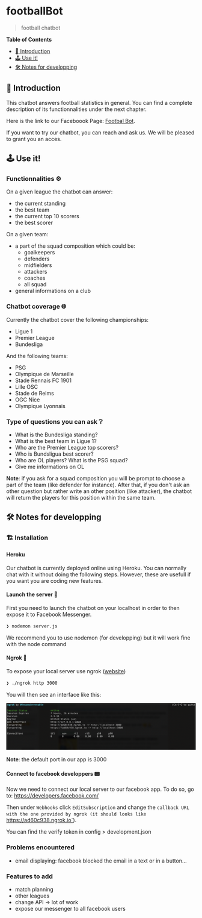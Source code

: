 # footballBot
> football chatbot



**Table of Contents**
- [📖 Introduction](#--introduction)
- [🕹 Use it!](#--use-it)
- [🛠 Notes for developping](#--notes)




## 📖  Introduction

This chatbot answers football statistics in general. You can find a complete description of its functionnalities under the next chapter.

Here is the link to our Faceboook Page: [Footbal Bot](https://www.facebook.com/Football-Bot-110345200596257).

If you want to try our chatbot, you can reach and ask us. We will be pleased to grant you an acces.

## 🕹  Use it!


### Functionnalities ⚙️

On a given league the chatbot can answer:
- the current standing
- the best team
- the current top 10 scorers
- the best scorer

On a given team:
- a part of the squad composition which could be:
    - goalkeepers
    - defenders
    - midfielders
    - attackers
    - coaches
    - all squad
- general informations on a club


### Chatbot coverage 🌐

Currently the chatbot cover the following championships:
- Ligue 1
- Premier League
- Bundesliga

And the following teams:
- PSG
- Olympique de Marseille
- Stade Rennais FC 1901
- Lille OSC
- Stade de Reims
- OGC Nice
- Olympique Lyonnais

### Type of questions you can ask ❔

- What is the Bundesliga standing?
- What is the best team in Ligue 1?
- Who are the Premier League top scorers?
- Who is Bundsligua best scorer?
- Who are OL players? What is the PSG squad? 
- Give me informations on OL

**Note**: if you ask for a squad composition you will be prompt to choose a part of the team (like defender for instance). After that, if you don't ask an other question but rather write an other position (like attacker), the chatbot will return the players for this position within the same team.  



## 🛠 Notes for developping

### 🏗  Installation 

#### Heroku 

Our chatbot is currently deployed online using Heroku. You can normally chat with it without doing the following steps.
However, these are usefull if you want you are coding new features.

#### Launch the server 🔌

First you need to launch the chatbot on your localhost in order to then expose it to Facebook Messenger.

```sh
❯ nodemon server.js
```

We recommend you to use nodemon (for developping) but it will work fine with the node command


#### Ngrok 📡

To expose your local server use ngrok ([website](https://ngrok.com/)) 
```sh
❯ ./ngrok http 3000
```
You will then see an interface like this:

![ngrok](./img/ngrok.png)

**Note**: the default port in our app is 3000 


#### Connect to facebook developpers 📟


Now we need to connect our local server to our facebook app.
To do so, go to: https://developers.facebook.com/

Then under `Webhooks` click `EditSubscription` and change the `callback URL with the one provided by ngrok (it should looks like `https://ad60c938.ngrok.io`).

You can find the verify token in config > development.json


### Problems encountered

- email displaying: facebook blocked the email in a text or in a button...


### Features to add

- match planning
- other leagues
- change API -> lot of work
- expose our messenger to all facebook users






